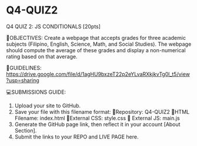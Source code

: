 # Q4-QUIZ2
Q4 QUIZ 2: JS CONDITIONALS [20pts]

🎯OBJECTIVES: 
Create a webpage that accepts grades for three academic subjects (Filipino, English, Science, Math, and Social Studies). The webpage should compute the average of these grades and display a non-numerical rating based on that average.

📝GUIDELINES: 
https://drive.google.com/file/d/1agHU9bxzeT22p2eYLvaRXkjkvTg0l_t5/view?usp=sharing

💻SUBMISSIONS GUIDE:
1. Upload your site to GitHub.
2. Save your file with this filename format:
      💜Repository: Q4-QUIZ2
      💜HTML Filename: index.html
      💜External CSS: style.css
      💜 External JS: main.js
3. Generate the GitHub page link, then reflect it in your account [About Section].
4. Submit the links to your REPO and LIVE PAGE here.
